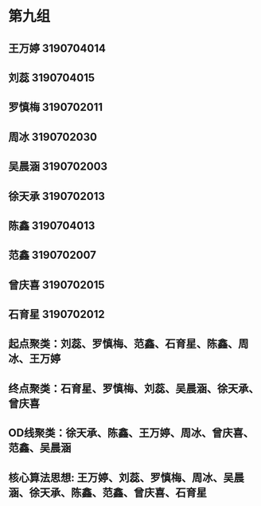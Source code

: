 # 第九组
## 王万婷 3190704014
## 刘蕊 3190704015
## 罗慎梅 3190702011
## 周冰 3190702030
## 吴晨涵 3190702003
## 徐天承 3190702013
## 陈鑫 3190704013
## 范鑫 3190702007
## 曾庆喜 3190702015
## 石育星 3190702012


## 起点聚类：刘蕊、罗慎梅、范鑫、石育星、陈鑫、周冰、王万婷
## 终点聚类：石育星、罗慎梅、刘蕊、吴晨涵、徐天承、曾庆喜
## OD线聚类：徐天承、陈鑫、王万婷、周冰、曾庆喜、范鑫、吴晨涵
## 核心算法思想: 王万婷、刘蕊、罗慎梅、周冰、吴晨涵、徐天承、陈鑫、范鑫、曾庆喜、石育星
